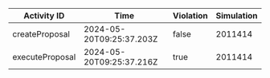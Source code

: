 | Activity ID | Time | Violation | Simulation |
| --- | --- | --- | --- |
| createProposal | 2024-05-20T09:25:37.203Z | false | 2011414 |
| executeProposal | 2024-05-20T09:25:37.216Z | true | 2011414 |